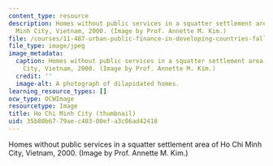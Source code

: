 ```yaml
---
content_type: resource
description: Homes without public services in a squatter settlement area of Ho Chi
  Minh City, Vietnam, 2000. (Image by Prof. Annette M. Kim.)
file: /courses/11-487-urban-public-finance-in-developing-countries-fall-2004/35b80b6779aec40300efa3c06ad42418_11-487f04-th.jpg
file_type: image/jpeg
image_metadata:
  caption: Homes without public services in a squatter settlement area of Ho Chi Minh
    City, Vietnam, 2000. (Image by Prof. Annette M. Kim.)
  credit: ''
  image-alt: A photograph of dilapidated homes.
learning_resource_types: []
ocw_type: OCWImage
resourcetype: Image
title: Ho Chi Minh City (thumbnail)
uid: 35b80b67-79ae-c403-00ef-a3c06ad42418
---
```

Homes without public services in a squatter settlement area of Ho Chi Minh City, Vietnam, 2000. (Image by Prof. Annette M. Kim.)

